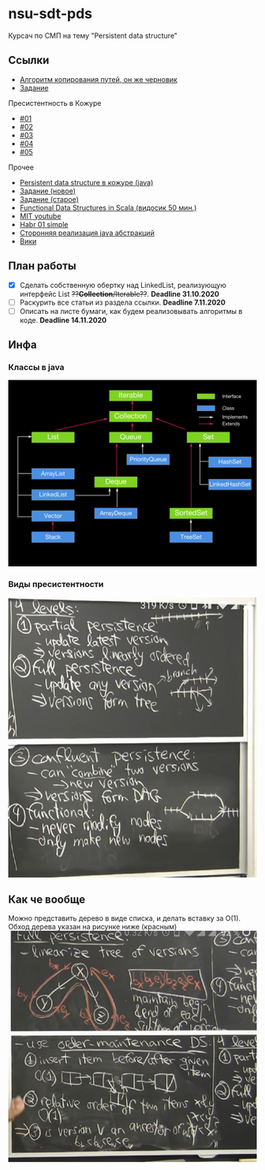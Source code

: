 # nsu-sdt-pds
Курсач по СМП на тему "Persistent data structure"

## Ссылки
* [Алгоритм копирования путей, он же черновик](https://docs.google.com/document/d/1CKQ902VsTXsa9CZYZVnGKs5C4jJO3WkqjIPo0ntAMcM/edit#)
* [Задание](task.pdf)

Пресистентность в Кожуре
* [#01](https://hypirion.com/musings/understanding-persistent-vector-pt-1)
* [#02](https://hypirion.com/musings/understanding-persistent-vector-pt-2)
* [#03](https://hypirion.com/musings/understanding-persistent-vector-pt-3)
* [#04](https://hypirion.com/musings/understanding-clojure-transients)
* [#05](https://hypirion.com/musings/persistent-vector-performance-summarised)

Прочее
* [Persistent data structure в кожуре (java)](https://github.com/clojure/clojure/blob/0b73494c3c855e54b1da591eeb687f24f608f346/src/jvm/clojure/lang/PersistentVector.java#L97-L113)
* [Задание (новое)](https://classroom.google.com/u/1/c/MTU4ODY2Njk3NDM3/m/MjIxNzU2MDE1NzA3/details)
* [Задание (старое)](http://ccfit.nsu.ru/~shadow/DT6/course_tasks/PDS.html)
* [Functional Data Structures in Scala (видосик 50 мин.)](https://www.infoq.com/presentations/Functional-Data-Structures-in-Scala/)
* [MIT youtube](https://www.youtube.com/playlist?list=PLUl4u3cNGP61hsJNdULdudlRL493b-XZf)
* [Habr 01 simple](https://m.habr.com/ru/post/113585/)
* [Сторонняя реализация java абстракций](https://github.com/functionaljava/functionaljava/tree/series/5.x/core/src/main/java/fj/data)
* [Вики](https://en.wikipedia.org/wiki/Persistent_data_structure)

## План работы
- [x] Сделать собственную обертку над LinkedList, реализующую интерфейс List ~~??**Collection**/Iterable??~~. **Deadline 31.10.2020**
- [ ] Раскурить все статьи из раздела ссылки. **Deadline  7.11.2020**
- [ ] Описать на листе бумаги, как будем реализовывать алгоритмы в коде. **Deadline 14.11.2020**

## Инфа
### Классы в java
![Классы в java](/img/01.png)

### Виды пресистентности
![Виды пресистентности](/img/02.png)

## Как че вообще
Можно представить дерево в виде списка, и делать вставку за O(1). Обход дерева указан на рисунке ниже (красным)
![Виды пресистентности](/img/03.png)

